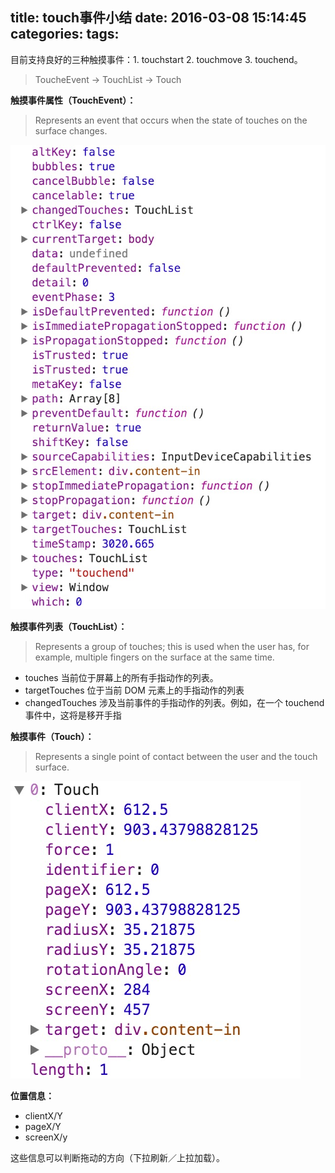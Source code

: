 title: touch事件小结
date: 2016-03-08 15:14:45
categories:
tags:
---
目前支持良好的三种触摸事件：1. touchstart 2. touchmove 3. touchend。

>ToucheEvent -> TouchList -> Touch

__触摸事件属性（TouchEvent）：__

> Represents an event that occurs when the state of touches on the surface changes.

![img](/assets/images/touchevent.png)


__触摸事件列表（TouchList）：__

>Represents a group of touches; this is used when the user has, for example, multiple fingers on the surface at the same time.

* touches 当前位于屏幕上的所有手指动作的列表。
* targetTouches 位于当前 DOM 元素上的手指动作的列表
* changedTouches 涉及当前事件的手指动作的列表。例如，在一个 touchend 事件中，这将是移开手指

__触摸事件（Touch）：__

>Represents a single point of contact between the user and the touch surface.

![img](/assets/images/touch.png)

__位置信息：__

* clientX/Y
* pageX/Y
* screenX/y

这些信息可以判断拖动的方向（下拉刷新／上拉加载）。